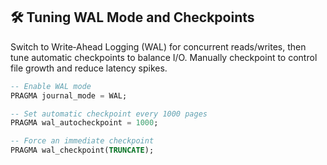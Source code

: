 ## 🛠️ Tuning WAL Mode and Checkpoints
Switch to Write‑Ahead Logging (WAL) for concurrent reads/writes, then tune automatic checkpoints to balance I/O. Manually checkpoint to control file growth and reduce latency spikes.

```sql
-- Enable WAL mode
PRAGMA journal_mode = WAL;

-- Set automatic checkpoint every 1000 pages
PRAGMA wal_autocheckpoint = 1000;

-- Force an immediate checkpoint
PRAGMA wal_checkpoint(TRUNCATE);
```
